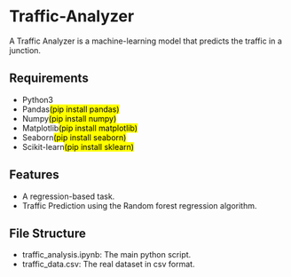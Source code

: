 # Traffic-Analyzer
A Traffic Analyzer is a machine-learning model that predicts the traffic in a junction.
<h2>Requirements</h2>
<ul>
  <li>Python3</li>
  <li>Pandas<mark>(pip install pandas)</mark></li>
  <li>Numpy<mark>(pip install numpy)</mark></li>
  <li>Matplotlib<mark>(pip install matplotlib)</mark></li>
  <li>Seaborn<mark>(pip install seaborn)</mark></li>
  <li>Scikit-learn<mark>(pip install sklearn)</mark></li>
</ul>
<h2>Features</h2>
<ul>
  <li>A regression-based task.</li>
  <li>Traffic Prediction using the Random forest regression algorithm.</li>
</ul>
<h2>File Structure</h2>
<ul>
  <li>traffic_analysis.ipynb: The main python script.</li>
  <li>traffic_data.csv: The real dataset in csv format.</li>
</ul>
